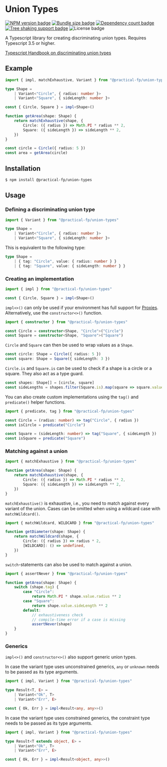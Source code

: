 # Union Types

[![NPM version badge](https://badgen.net/npm/v/@practical-fp/union-types)](https://npmjs.org/package/@practical-fp/union-types)
[![Bundle size badge](https://badgen.net/bundlephobia/min/@practical-fp/union-types)](https://bundlephobia.com/result?p=@practical-fp/union-types)
[![Dependency count badge](https://badgen.net/bundlephobia/dependency-count/@practical-fp/union-types)](https://bundlephobia.com/result?p=@practical-fp/union-types)
[![Tree shaking support badge](https://badgen.net/bundlephobia/tree-shaking/@practical-fp/union-types)](https://bundlephobia.com/result?p=@practical-fp/union-types)
![License badge](https://img.shields.io/npm/l/@practical-fp/union-types)

A Typescript library for creating discriminating union types. Requires Typescript 3.5 or higher.

[Typescript Handbook on discriminating union types](https://www.typescriptlang.org/docs/handbook/2/narrowing.html#discriminated-unions)

## Example

```typescript
import { impl, matchExhaustive, Variant } from "@practical-fp/union-types"

type Shape =
    | Variant<"Circle", { radius: number }>
    | Variant<"Square", { sideLength: number }>

const { Circle, Square } = impl<Shape>()

function getArea(shape: Shape) {
    return matchExhaustive(shape, {
        Circle: ({ radius }) => Math.PI * radius ** 2,
        Square: ({ sideLength }) => sideLength ** 2,
    })
}

const circle = Circle({ radius: 5 })
const area = getArea(circle)
```

## Installation

```bash
$ npm install @practical-fp/union-types
```

## Usage

### Defining a discriminating union type

```typescript
import { Variant } from "@practical-fp/union-types"

type Shape =
    | Variant<"Circle", { radius: number }>
    | Variant<"Square", { sideLength: number }>
```

This is equivalent to the following type:

```typescript
type Shape =
    | { tag: "Circle", value: { radius: number } }
    | { tag: "Square", value: { sideLength: number } }
```

### Creating an implementation

```typescript
import { impl } from "@practical-fp/union-types"

const { Circle, Square } = impl<Shape>()
```

`impl<>()` can only be used if your environment has full support
for [Proxies](https://caniuse.com/?search=Proxy). Alternatively, use the `constructor<>()` function.

```typescript
import { constructor } from "@practical-fp/union-types"

const Circle = constructor<Shape, "Circle">("Circle")
const Square = constructor<Shape, "Square">("Square")
```

`Circle` and `Square` can then be used to wrap values as a `Shape`.

```typescript
const circle: Shape = Circle({ radius: 5 })
const square: Shape = Square({ sideLength: 3 })
```

`Circle.is` and `Square.is` can be used to check if a shape is a circle or a square.
They also act as a type guard.

```typescript
const shapes: Shape[] = [circle, square]
const sideLengths = shapes.filter(Square.is).map(square => square.value.sideLength)
```

You can also create custom implementations using the `tag()` and `predicate()` helper functions.

```typescript
import { predicate, tag } from "@practical-fp/union-types"

const Circle = (radius: number) => tag("Circle", { radius })
const isCircle = predicate("Circle")

const Square = (sideLength: number) => tag("Square", { sideLength })
const isSquare = predicate("Square")
```

### Matching against a union

```typescript
import { matchExhaustive } from "@practical-fp/union-types"

function getArea(shape: Shape) {
    return matchExhaustive(shape, {
        Circle: ({ radius }) => Math.PI * radius ** 2,
        Square: ({ sideLength }) => sideLength ** 2,
    })
}
```

`matchExhaustive()` is exhaustive, i.e., you need to match against every variant of the union.
Cases can be omitted when using a wildcard case with `matchWildcard()`.

```typescript
import { matchWildcard, WILDCARD } from "@practical-fp/union-types"

function getDiameter(shape: Shape) {
    return matchWildcard(shape, {
        Circle: ({ radius }) => radius * 2,
        [WILDCARD]: () => undefined,
    })
}
```

`switch`-statements can also be used to match against a union.

```typescript
import { assertNever } from "@practical-fp/union-types"

function getArea(shape: Shape) {
    switch (shape.tag) {
        case "Circle":
            return Math.PI * shape.value.radius ** 2
        case "Square":
            return shape.value.sideLength ** 2
        default:
            // exhaustiveness check
            // compile-time error if a case is missing
            assertNever(shape)  
    }
}
```

### Generics
`impl<>()` and `constructor<>()` also support generic union types.

In case the variant type uses unconstrained generics, 
`any` or `unknown` needs to be passed as its type arguments.

```typescript
import { impl, Variant } from "@practical-fp/union-types"

type Result<T, E> =
    | Variant<"Ok", T>
    | Variant<"Err", E>

const { Ok, Err } = impl<Result<any, any>>()
```

In case the variant type uses constrained generics,
the constraint type needs to be passed as its type arguments.

```typescript
import { impl, Variant } from "@practical-fp/union-types"

type Result<T extends object, E> =
    | Variant<"Ok", T>
    | Variant<"Err", E>

const { Ok, Err } = impl<Result<object, any>>()
```
